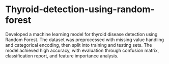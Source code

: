 # Thyroid-detection-using-random-forest
Developed a machine learning model for thyroid disease detection using Random Forest. The dataset was preprocessed with missing value handling and categorical encoding, then split into training and testing sets. The model achieved high accuracy, with evaluation through confusion matrix, classification report, and feature importance analysis.
